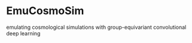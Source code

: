 # EmuCosmoSim
emulating cosmological simulations with group-equivariant convolutional deep learning
